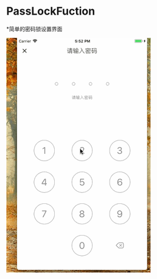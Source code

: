 # PassLockFuction
*简单的密码锁设置界面

![图片](https://github.com/Echoecho126/PassLockFuction/blob/master/PassLockView/PassLockView/Assets.xcassets/%E5%AF%86%E7%A0%81%E9%94%81.imageset/%E5%AF%86%E7%A0%81%E9%94%81.gif)
